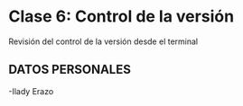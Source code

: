 # Clase 6: Control de la versión 
Revisión del control de la versión desde el terminal 

## DATOS PERSONALES
-Ilady Erazo 
